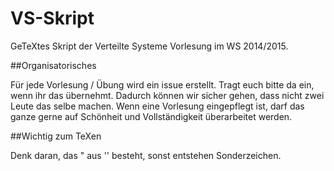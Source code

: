 VS-Skript
=========

GeTeXtes Skript der Verteilte Systeme Vorlesung im WS 2014/2015.


##Organisatorisches

Für jede Vorlesung / Übung wird ein issue erstellt. Tragt euch bitte da ein, wenn ihr das übernehmt. Dadurch können wir sicher gehen, dass nicht zwei Leute das selbe machen. Wenn eine Vorlesung eingepflegt ist, darf das ganze gerne auf Schönheit und Vollständigkeit überarbeitet werden.


##Wichtig zum TeXen

Denk daran, das " aus '' besteht, sonst entstehen Sonderzeichen.


